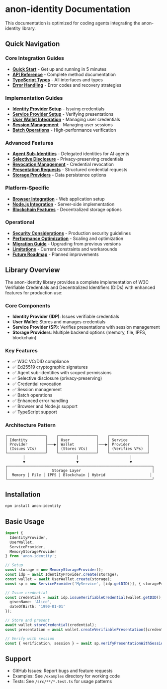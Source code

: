 # anon-identity Documentation

This documentation is optimized for coding agents integrating the anon-identity library.

## Quick Navigation

### Core Integration Guides
- [**Quick Start**](./quick-start.md) - Get up and running in 5 minutes
- [**API Reference**](./api-reference.md) - Complete method documentation
- [**TypeScript Types**](./types.md) - All interfaces and types
- [**Error Handling**](./error-handling.md) - Error codes and recovery strategies

### Implementation Guides
- [**Identity Provider Setup**](./identity-provider.md) - Issuing credentials
- [**Service Provider Setup**](./service-provider.md) - Verifying presentations
- [**User Wallet Integration**](./user-wallet.md) - Managing user credentials
- [**Session Management**](./session-management.md) - Managing user sessions
- [**Batch Operations**](./batch-operations.md) - High-performance verification

### Advanced Features
- [**Agent Sub-Identities**](./agent-identity.md) - Delegated identities for AI agents
- [**Selective Disclosure**](./selective-disclosure.md) - Privacy-preserving credentials
- [**Revocation Management**](./revocation.md) - Credential revocation
- [**Presentation Requests**](./presentation-requests.md) - Structured credential requests
- [**Storage Providers**](./storage-providers.md) - Data persistence options

### Platform-Specific
- [**Browser Integration**](./browser-integration.md) - Web application setup
- [**Node.js Integration**](./nodejs-integration.md) - Server-side implementation
- [**Blockchain Features**](./blockchain.md) - Decentralized storage options

### Operational
- [**Security Considerations**](./security.md) - Production security guidelines
- [**Performance Optimization**](./performance.md) - Scaling and optimization
- [**Migration Guide**](./migration.md) - Upgrading from previous versions
- [**Limitations**](./limitations.md) - Current constraints and workarounds
- [**Future Roadmap**](./roadmap.md) - Planned improvements

## Library Overview

The anon-identity library provides a complete implementation of W3C Verifiable Credentials and Decentralized Identifiers (DIDs) with enhanced features for production use:

### Core Components
- **Identity Provider (IDP)**: Issues verifiable credentials
- **User Wallet**: Stores and manages credentials
- **Service Provider (SP)**: Verifies presentations with session management
- **Storage Providers**: Multiple backend options (memory, file, IPFS, blockchain)

### Key Features
- ✅ W3C VC/DID compliance
- ✅ Ed25519 cryptographic signatures
- ✅ Agent sub-identities with scoped permissions
- ✅ Selective disclosure (privacy-preserving)
- ✅ Credential revocation
- ✅ Session management
- ✅ Batch operations
- ✅ Enhanced error handling
- ✅ Browser and Node.js support
- ✅ TypeScript support

### Architecture Pattern
```
┌─────────────────┐    ┌─────────────────┐    ┌─────────────────┐
│ Identity        │    │ User            │    │ Service         │
│ Provider        │───▶│ Wallet          │───▶│ Provider        │
│ (Issues VCs)    │    │ (Stores VCs)    │    │ (Verifies VPs)  │
└─────────────────┘    └─────────────────┘    └─────────────────┘
        │                       │                       │
        ▼                       ▼                       ▼
┌─────────────────────────────────────────────────────────────────┐
│                    Storage Layer                                │
│  Memory │ File │ IPFS │ Blockchain │ Hybrid                    │
└─────────────────────────────────────────────────────────────────┘
```

## Installation

```bash
npm install anon-identity
```

## Basic Usage

```typescript
import {
  IdentityProvider,
  UserWallet,
  ServiceProvider,
  MemoryStorageProvider
} from 'anon-identity';

// Setup
const storage = new MemoryStorageProvider();
const idp = await IdentityProvider.create(storage);
const wallet = await UserWallet.create(storage);
const sp = new ServiceProvider('MyService', [idp.getDID()], { storageProvider: storage });

// Issue credential
const credential = await idp.issueVerifiableCredential(wallet.getDID(), {
  givenName: 'Alice',
  dateOfBirth: '1990-01-01'
});

// Store and present
await wallet.storeCredential(credential);
const presentation = await wallet.createVerifiablePresentation([credential.id]);

// Verify with session
const { verification, session } = await sp.verifyPresentationWithSession(presentation);
```

## Support

- GitHub Issues: Report bugs and feature requests
- Examples: See `/examples` directory for working code
- Tests: See `/src/**/*.test.ts` for usage patterns